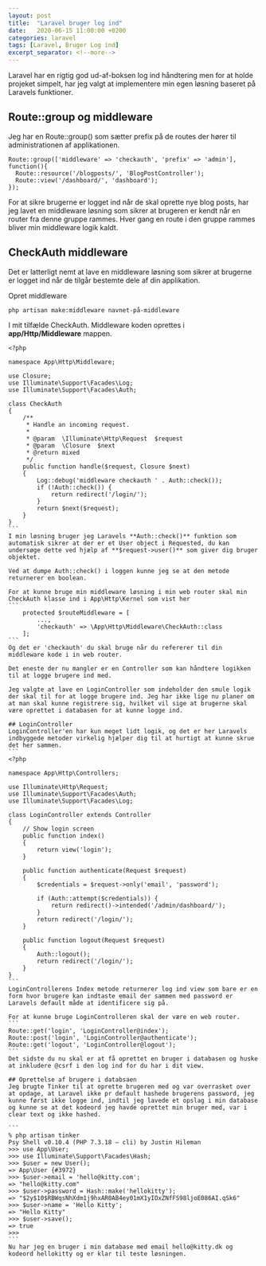 ```yaml
---
layout: post
title:  "Laravel bruger log ind"
date:   2020-06-15 11:00:00 +0200
categories: laravel
tags: [Laravel, Bruger Log ind]
excerpt_separator: <!--more-->
---
```

Laravel har en rigtig god ud-af-boksen log ind håndtering men for at holde projeket simpelt, har jeg valgt at implementere min egen løsning baseret på Laravels funktioner.
<!--more-->
## Route::group og middleware
Jeg har en Route::group() som sætter prefix på de routes der hører til administrationen af applikationen.

```
Route::group(['middleware' => 'checkauth', 'prefix' => 'admin'], function(){
  Route::resource('/blogposts/', 'BlogPostController');
  Route::view('/dashboard/', 'dashboard');
});
```
For at sikre brugerne er logget ind når de skal oprette nye blog posts, har jeg lavet en middleware løsning som sikrer at brugeren er kendt når en router fra denne gruppe rammes. Hver gang en route i den gruppe rammes bliver min middleware logik kaldt.

## CheckAuth middleware
Det er latterligt nemt at lave en middleware løsning som sikrer at brugerne er logget ind når de tilgår bestemte dele af din applikation.

Opret middleware
```
php artisan make:middleware navnet-på-middleware
```
I mit tilfælde CheckAuth. Middleware koden oprettes i **app/Http/Middleware** mappen.
````
<?php

namespace App\Http\Middleware;

use Closure;
use Illuminate\Support\Facades\Log;
use Illuminate\Support\Facades\Auth;

class CheckAuth
{
    /**
     * Handle an incoming request.
     *
     * @param  \Illuminate\Http\Request  $request
     * @param  \Closure  $next
     * @return mixed
     */
    public function handle($request, Closure $next)
    {
        Log::debug('middleware checkauth ' . Auth::check());
        if (!Auth::check()) {
            return redirect('/login/');
        }
        return $next($request);
    }
}
```
I min løsning bruger jeg Laravels **Auth::check()** funktion som automatisk sikrer at der er et User object i Requested, du kan undersøge dette ved hjælp af **$request->user()** som giver dig bruger objektet.

Ved at dumpe Auth::check() i loggen kunne jeg se at den metode returnerer en boolean.

For at kunne bruge min middleware løsning i min web router skal min CheckAuth klasse ind i App\Http\Kernel som vist her
```
    protected $routeMiddleware = [
        ...,
        'checkauth' => \App\Http\Middleware\CheckAuth::class
    ];
```
Og det er 'checkauth' du skal bruge når du refererer til din middleware kode i in web router.

Det eneste der nu mangler er en Controller som kan håndtere logikken til at logge brugere ind med.

Jeg valgte at lave en LoginController som indeholder den smule logik der skal til for at logge brugere ind. Jeg har ikke lige nu planer om at man skal kunne registrere sig, hvilket vil sige at brugerne skal være oprettet i databasen for at kunne logge ind.

## LoginController
LoginController'en har kun meget lidt logik, og det er her Laravels indbyggede metoder virkelig hjælper dig til at hurtigt at kunne skrue det her sammen.
```
<?php

namespace App\Http\Controllers;

use Illuminate\Http\Request;
use Illuminate\Support\Facades\Auth;
use Illuminate\Support\Facades\Log;

class LoginController extends Controller
{
    // Show login screen
    public function index()
    {
        return view('login');
    }

    public function authenticate(Request $request)
    {
        $credentials = $request->only('email', 'password');

        if (Auth::attempt($credentials)) {
            return redirect()->intended('/admin/dashboard/');
        }
        return redirect('/login/');
    }

    public function logout(Request $request)
    {
        Auth::logout();
        return redirect('/login/');
    }
}
```
LoginControllerens Index metode returnerer log ind view som bare er en form hvor brugere kan indtaste email der sammen med password er Laravels default måde at identificere sig på.

For at kunne bruge LoginControlleren skal der være en web router.
```
Route::get('login', 'LoginController@index');
Route::post('login', 'LoginController@authenticate');
Route::get('logout', 'LoginController@logout');
```
Det sidste du nu skal er at få oprettet en bruger i databasen og huske at inkludere @csrf i den log ind for du har i dit view.

## Oprettelse af brugere i databsaen
Jeg brugte Tinker til at oprette brugeren med og var overrasket over at opdage, at Laravel ikke pr default hashede brugerens password, jeg kunne først ikke logge ind, indtil jeg lavede et opslag i min database og kunne se at det kodeord jeg havde oprettet min bruger med, var i clear text og ikke hashed.

```
% php artisan tinker
Psy Shell v0.10.4 (PHP 7.3.18 — cli) by Justin Hileman
>>> use App\User;
>>> use Illuminate\Support\Facades\Hash;
>>> $user = new User();
=> App\User {#3972}
>>> $user->email = 'hello@kitty.com';
=> "hello@kitty.com"
>>> $user->password = Hash::make('hellokitty');
=> "$2y$10$RBWqsNhXdm1j9hxAR0AB4ey01mX1yIOxZNfFS98ljoE086AI.qSk6"
>>> $user->name = 'Hello Kitty';
=> "Hello Kitty"
>>> $user->save();
=> true
>>> 
```
Nu har jeg en bruger i min database med email hello@kitty.dk og kodeord hellokitty og er klar til teste løsningen.